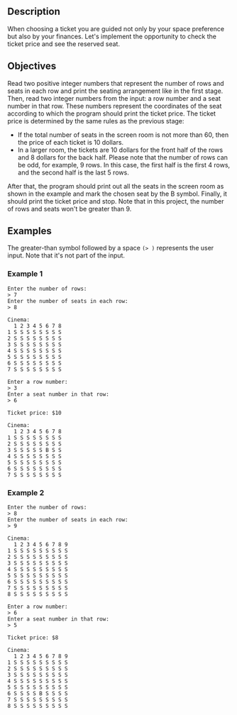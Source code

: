 ## Description

When choosing a ticket you are guided not only by your space preference but also
by your finances. Let's implement the opportunity to check the ticket price and
see the reserved seat.

## Objectives

Read two positive integer numbers that represent the number of rows and seats in
each row and print the seating arrangement like in the first stage. Then, read
two integer numbers from the input: a row number and a seat number in that row.
These numbers represent the coordinates of the seat according to which the
program should print the ticket price. The ticket price is determined by the
same rules as the previous stage:

- If the total number of seats in the screen room is not more than 60, then the
  price of each ticket is 10 dollars.
- In a larger room, the tickets are 10 dollars for the front half of the rows
  and 8 dollars for the back half. Please note that the number of rows can be
  odd, for example, 9 rows. In this case, the first half is the first 4 rows,
  and the second half is the last 5 rows.

After that, the program should print out all the seats in the screen room as
shown in the example and mark the chosen seat by the B symbol. Finally, it
should print the ticket price and stop. Note that in this project, the number of
rows and seats won't be greater than 9.

## Examples

The greater-than symbol followed by a space `(> )` represents the user input.
Note that it's not part of the input.

### Example 1

```text
Enter the number of rows:
> 7
Enter the number of seats in each row:
> 8

Cinema:
  1 2 3 4 5 6 7 8
1 S S S S S S S S
2 S S S S S S S S
3 S S S S S S S S
4 S S S S S S S S
5 S S S S S S S S
6 S S S S S S S S
7 S S S S S S S S

Enter a row number:
> 3
Enter a seat number in that row:
> 6

Ticket price: $10

Cinema:
  1 2 3 4 5 6 7 8
1 S S S S S S S S
2 S S S S S S S S
3 S S S S S B S S
4 S S S S S S S S
5 S S S S S S S S
6 S S S S S S S S
7 S S S S S S S S
```

### Example 2

```text
Enter the number of rows:
> 8
Enter the number of seats in each row:
> 9

Cinema:
  1 2 3 4 5 6 7 8 9
1 S S S S S S S S S
2 S S S S S S S S S
3 S S S S S S S S S
4 S S S S S S S S S
5 S S S S S S S S S
6 S S S S S S S S S
7 S S S S S S S S S
8 S S S S S S S S S

Enter a row number:
> 6
Enter a seat number in that row:
> 5

Ticket price: $8

Cinema:
  1 2 3 4 5 6 7 8 9
1 S S S S S S S S S
2 S S S S S S S S S
3 S S S S S S S S S
4 S S S S S S S S S
5 S S S S S S S S S
6 S S S S B S S S S
7 S S S S S S S S S
8 S S S S S S S S S
```
